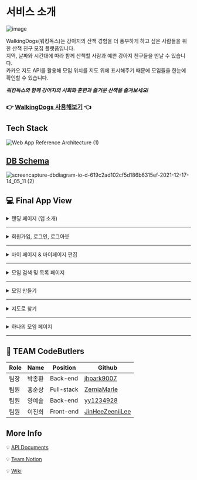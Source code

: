 # 서비스 소개
![image](https://cdn.discordapp.com/attachments/912245935197802554/912989802457100288/logo.png) <br>

WalkingDogs(워킹독스)는 강아지의 산책 경험을 더 풍부하게 하고 싶은 사람들을 위한 산책 친구 모집 플랫폼입니다.<br>
지역, 날짜와 시간대에 따라 함께 산책할 사람과 예쁜 강아지 친구들을 만날 수 있습니다.<br>
카카오 지도 API를 활용해 모임 위치를 지도 위에 표시해주기 때문에 모임들을 한눈에 확인할 수 있습니다.

**_워킹독스와 함께 강아지의 사회화 훈련과 즐거운 산책을 즐겨보세요!_**

### 👉 [WalkingDogs 사용해보기](https://walkingdogs.link/) 👈

## Tech Stack
![Web App Reference Architecture (1)](https://user-images.githubusercontent.com/76935838/146517391-5c60a826-26e9-4808-b38b-7f42bdfec2a6.png)

## [DB Schema](https://dbdiagram.io/d/619c2ad102cf5d186b6315ef)
![screencapture-dbdiagram-io-d-619c2ad102cf5d186b6315ef-2021-12-17-14_05_11 (2)](https://user-images.githubusercontent.com/71960647/146492109-25c05586-fc23-41f3-a588-6b870ad460d3.png)



## 💻 Final App View
<details>
<summary>랜딩 페이지 (앱 소개)</summary>
<div markdown="1">
  <img src='https://user-images.githubusercontent.com/71960647/146729562-d32eb012-44ba-40d2-8f33-853a1632bdff.gif'/>  
</div>
</details>

---

<details>
<summary>회원가입, 로그인, 로그아웃</summary>
<div markdown="1">       
  <img src="https://cdn.discordapp.com/attachments/913024312733204493/922364191577346068/c8467cef7bc79555.gif"/>
  <img src="https://cdn.discordapp.com/attachments/913024312733204493/922364192193904660/06c17326070a1d84.gif"/>
  <img src="https://cdn.discordapp.com/attachments/913024312733204493/922364191917088798/7dbcdeb59b94acb3.gif"/>
  <img src="https://cdn.discordapp.com/attachments/913024312733204493/922364192474947604/978b664256d6cd77.gif"/>
  <img src="https://cdn.discordapp.com/attachments/913024312733204493/922364191292145674/4ae3f9e60bc21479.gif"/>
</div>
</details>

---

<details>
<summary>마이 페이지 & 마이페이지 편집</summary>
<div markdown="1">       
  <img src='https://user-images.githubusercontent.com/71960647/146729651-d3594a9f-0229-49fd-ab8c-c51af9636f6f.gif'/>
  <img src='https://user-images.githubusercontent.com/71960647/146729727-73b80db2-ba1b-43b2-9de9-830a5f05c699.gif'/> 
  <img src='https://user-images.githubusercontent.com/71960647/146729782-677a4768-bd43-4de6-8574-420ae0643b14.gif'/> 
</div>
</details>

---

<details>
<summary>모임 검색 및 목록 페이지</summary>
<div markdown="1">       
  <img src="https://cdn.discordapp.com/attachments/913024312733204493/922364193141825586/7925857ccbf8da28.gif"/>
</div>
</details>

---

<details>
<summary>모임 만들기</summary>
<div markdown="1">       
  <img src="https://user-images.githubusercontent.com/81749794/146720867-c90d1f04-6f56-46f2-b0fc-6201e36500a5.gif"/>
</div>
</details>

---

<details>
<summary>지도로 찾기</summary>
<div markdown="1">
  <img src='https://user-images.githubusercontent.com/71960647/146729839-73276e97-ccac-4c8a-8b21-46171024a7d2.gif'/>
</div>
</details>

---

<details>
<summary>하나의 모임 페이지</summary>
<div markdown="1">       
  <img src="https://user-images.githubusercontent.com/81749794/146720958-dab21efd-1dfc-4911-83b5-a62015324400.gif"/>
</div>
</details>

---

## 🐶 TEAM CodeButlers
|Role|Name|Position|Github|
|----|----|--------|------|
|팀장|박종환|Back-end|[jhpark9007](https://github.com/jhpark9007)|
|팀원|홍순상|Full-stack|[ZerniaMarle](https://github.com/ZerniaMarle)|
|팀원|양예솔|Back-end|[yy1234928](https://github.com/yy1234928)|
|팀원|이진희|Front-end|[JinHeeZeeniiLee](https://github.com/JinHeeZeeniiLee)|

## More Info
💡 [API Documents](https://0402abcd.gitbook.io/walkingdogs-api/reference/api-reference)

💡 [Team Notion](https://circular-stitch-570.notion.site/CodeButlers-WalkingDogs-8e1788a6fe494819b61950c82709ced0)

💡 [Wiki](https://github.com/codestates/WalkingDogs/wiki)
